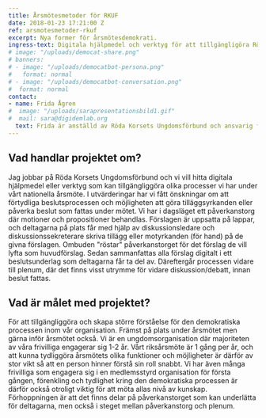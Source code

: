 ```yaml
---
title: Årsmötesmetoder för RKUF
date: 2018-01-23 17:21:00 Z
ref: arsmotesmetoder-rkuf
excerpt: Nya former för årsmötesdemokrati.
ingress-text: Digitala hjälpmedel och verktyg för att tillgängligöra Röda Korsets Ungdomsförbunds årsmöte.
# image: "/uploads/democat-share.png"
# banners:
# - image: "/uploads/democatbot-persona.png"
#   format: normal
# - image: "/uploads/democatbot-conversation.png"
#  format: normal
contact:
- name: Frida Ågren
#  image: "/uploads/sarapresentationsbild1.gif"
#  mail: sara@digidemlab.org
  text: Frida är anställd av Röda Korsets Ungdomsförbund och ansvarig för att arrangera deras årsmöte.
---
```


## Vad handlar projektet om?
Jag jobbar på Röda Korsets Ungdomsförbund och vi vill hitta digitala hjälpmedel eller verktyg som kan tillgängliggöra olika processer vi har under vårt nationella årsmöte. I utvärderingar har vi fått önskningar om att förtydliga beslutsprocessen och möjligheten att göra tilläggsyrkanden eller påverka beslut som fattas under mötet. Vi har i dagsläget ett påverkanstorg där motioner och propositioner behandlas. Förslagen är uppsatta på lappar, och deltagarna på plats får med hjälp av diskussionsledare och diskussionssekreterare skriva tillägg eller motyrkanden (för hand) på de givna förslagen. Ombuden "röstar" påverkanstorget för det förslag de vill lyfta som huvudförslag. Sedan sammanfattas alla förslag digitalt i ett beslutsunderlag som deltagarna får ta del av. Däreftergår processen vidare till plenum, där det finns visst utrymme för vidare diskussion/debatt, innan beslut fattas.

## Vad är målet med projektet?
För att tillgängliggöra och skapa större förståelse för den demokratiska processen inom vår organisation. Främst på plats under årsmötet men gärna inför årsmötet också. Vi är en ungdomsorganisation där majoriteten av våra frivilliga engagerar sig 1-2 år. Vårt riksårsmöte är 1 gång per år, och att kunna tydliggöra årsmötets olika funktioner och möjligheter är därför av stor vikt så att en person hinner förstå sin roll snabbt. Vi har även många frivilliga som engagera sig i en medlemsstyrd organisation för första gången, förenkling och tydlighet kring den demokratiska processen är därför också otroligt viktig för att möta allas nivå av kunskap.  
Förhoppningen är att det finns delar på påverkanstorget som kan underlätta för deltagarna, men också i steget mellan påverkanstorg och plenum.
